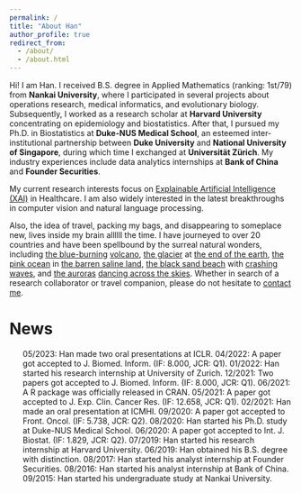 ```yaml
---
permalink: /
title: "About Han"
author_profile: true
redirect_from: 
  - /about/
  - /about.html
---
```


Hi! I am Han. I received B.S. degree in Applied Mathematics (ranking: 1st/79) from **Nankai University**, where I participated in several projects about operations research, medical informatics, and evolutionary biology. Subsequently, I worked as a research scholar at **Harvard University** concentrating on epidemiology and biostatistics. After that, I pursued my Ph.D. in Biostatistics at **Duke-NUS Medical School**, an esteemed inter-institutional partnership between **Duke University** and **National University of Singapore**, during which time I exchanged at **Universität Zürich**. My industry experiences include data analytics internships at **Bank of China** and **Founder Securities**.

My current research interests focus on [Explainable Artificial Intelligence (XAI)](https://en.wikipedia.org/wiki/Explainable_artificial_intelligence) in Healthcare. I am also widely interested in the latest breakthroughs in computer vision and natural language processing.

Also, the idea of travel, packing my bags, and disappearing to someplace new, lives inside my brain allllll the time. I have journeyed to over 20 countries and have been spellbound by the surreal natural wonders, including [the blue-burning]((/files/travel/blue_fire.jpg)) [volcano](/files/travel/volcano.jpg), [the glacier](/files/travel/glacier.jpg) at [the end of the earth](/files/travel/earth_end.jpg), [the pink ocean](/files/travel/pink_lake.jpg) in [the barren saline land](/files/travel/barren.jpg), [the black sand beach](/files/travel/black_beach.jpg) with [crashing waves](/files/travel/waves.jpg), and [the auroras](/files/travel/aurora.jpg) [dancing across the skies](/files/travel/aurora_dancing.jpg). Whether in search of a research collaborator or travel companion, please do not hesitate to <a href="mailto:yuan.han@u.duke.nus.edu">contact me</a>.

News
=
<ul style="width: auto; height: 300px; overflow: auto">
  05/2023: Han made two oral presentations at ICLR.  
04/2022: A paper got accepted to J. Biomed. Inform. (IF: 8.000, JCR: Q1).  
01/2022: Han started his research internship at University of Zurich.  
12/2021: Two papers got accepted to J. Biomed. Inform. (IF: 8.000, JCR: Q1).  
06/2021: A R package was officially released in CRAN.  
05/2021: A paper got accepted to J. Exp. Clin. Cancer Res. (IF: 12.658, JCR: Q1).  
02/2021: Han made an oral presentation at ICMHI.  
09/2020: A paper got accepted to Front. Oncol. (IF: 5.738, JCR: Q2).  
08/2020: Han started his Ph.D. study at Duke-NUS Medical School.  
06/2020: A paper got accepted to Int. J. Biostat. (IF: 1.829, JCR: Q2).  
07/2019: Han started his research internship at Harvard University.  
06/2019: Han obtained his B.S. degree with distinction.  
08/2017: Han started his analyst internship at Founder Securities.  
08/2016: Han started his analyst internship at Bank of China.  
09/2015: Han started his undergraduate study at Nankai University.  
</ul>